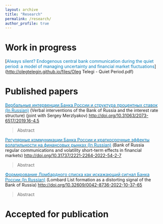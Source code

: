 ```yaml
---
layout: archive
title: "Research"
permalink: /research/
author_profile: true
---
```

Work in progress
======
[<span style="color:#007CBB">Always silent? Endogenous central bank communication during the quiet period: a model of managing uncertainty and financial market fluctuations</span>](http://olegtelegin.github.io/files/Oleg Telegi - Quiet Period.pdf) 

Published papers
======
[<span style="color:#007CBB">Вербальные интервенции Банка России и структура процентных ставок (In Russian)</span>](http://olegtelegin.github.io/files/Telegin_Oleg_Verbal_Interventions.pdf)  (Verbal interventions of the Bank of Russia and the interest rate structure) (joint with Sergey Merzlyakov) http://doi.org/10.31063/2073-6517/2019.16-4.5
> Abstract


[<span style="color:#007CBB">Регулярные коммуникации Банка России и краткосрочные эффекты волатильности на финансовых рынках (In Russian)</span>](http://olegtelegin.github.io/files/Oleg_Telegin_CB_volatility.pdf) (Bank of Russia regular communications and volatility short-term effects in financial markets) http://doi.org/10.31737/2221-2264-2022-54-2-7
> Abstract


[<span style="color:#007CBB">Формирование Ломбардного списка как искажающий сигнал Банка России (In Russian)</span>](http://olegtelegin.github.io/files/Oleg_Telegin_Lombard_List.pdf) (Lombard List formation as a distorting signal of the Bank of Russia) http://doi.org/10.32609/0042-8736-2022-10-37-65
> Abstract

Accepted for publication
======


